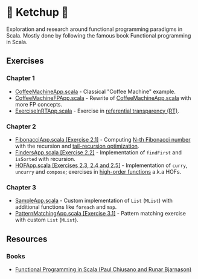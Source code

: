 # 🍅 Ketchup 🍅

Exploration and research around functional programming paradigms in Scala. 
Mostly done by following the famous book Functional programming in Scala.

## Exercises

### Chapter 1
- [CoffeeMachineApp.scala](src/main/scala/chapter01/CoffeeMachineApp.scala) - 
Classical "Coffee Machine" example.
- [CoffeeMachineFPApp.scala](src/main/scala/chapter01toFP/CoffeeMachineFPApp.scala) - 
Rewrite of [CoffeeMachineApp.scala](src/main/scala/chapter01/CoffeeMachineApp.scala) with more FP concepts.
- [ExerciseInRTApp.scala](src/main/scala/chapter01toFP/ExerciseInRTApp.scala) - 
Exercise in [referential transparency (RT)](https://en.wikipedia.org/wiki/Referential_transparency).

### Chapter 2
- [FibonacciApp.scala [Exercise 2.1]](src/main/scala/chapter02/exercise2_1/FibonacciApp.scala) - 
Computing [N-th Fibonacci number](https://www.techiedelight.com/program-to-find-nth-fibonacci-number/) 
with the recursion and [tail-recursion optimization](https://medium.com/@mattmichihara/scala-tail-call-optimization-f853b8f295dc). 
- [FindersApp.scala [Exercise 2.2]](src/main/scala/chapter02/exercise2_2/FindersApp.scala) - 
Implementation of `findFirst` and `isSorted` with recursion.
- [HOFApp.scala [Exercises 2.3, 2.4 and 2.5]](src/main/scala/chapter02/exercise2_HOF/HOFApp.scala) - 
Implementation of `curry`, `uncurry` and `compose`; exercises in [high-order functions](https://docs.scala-lang.org/tour/higher-order-functions.html) a.k.a HOFs.

### Chapter 3
- [SampleApp.scala](src/main/scala/chapter03/datastructures/SampleApp.scala) - 
Custom implementation of `List` (`MList`) with additional functions like `foreach` and `map`.
- [PatternMatchingApp.scala [Exercise 3.1]](src/main/scala/chapter03/exercise3_1/PatternMatchingApp.scala) -
Pattern matching exercise with custom `List` (`MList`).

## Resources
### Books

- [Functional Programming in Scala (Paul Chiusano and Runar Bjarnason)](https://www.manning.com/books/functional-programming-in-scala)
